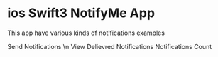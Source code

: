 # ios Swift3 NotifyMe App


This app have various kinds of notifications examples

Send Notifications \n
View Delievred Notifications
Notifications Count
